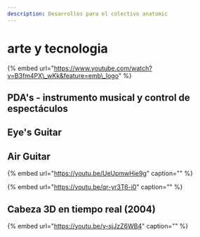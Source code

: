 ```yaml
---
description: Desarrollos para el colectivo anatomic
---
```


# arte y tecnologia

{% embed url="https://www.youtube.com/watch?v=B3fm4PX\_wKk&feature=emb\_logo" %}

## PDA's - instrumento musical y control de espectáculos

## Eye's Guitar



## Air Guitar

{% embed url="https://youtu.be/UeUpmwHie9g" caption="" %}

{% embed url="https://youtu.be/qr-yr3T6-i0" caption="" %}

## Cabeza 3D en tiempo real \(2004\)

{% embed url="https://youtu.be/y-sjJzZ6WB4" caption="" %}

